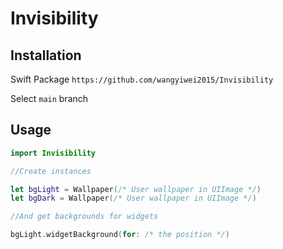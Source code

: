 # Invisibility

## Installation

Swift Package `https://github.com/wangyiwei2015/Invisibility`

Select `main` branch

## Usage

```swift
import Invisibility

//Create instances

let bgLight = Wallpaper(/* User wallpaper in UIImage */)
let bgDark = Wallpaper(/* User wallpaper in UIImage */)

//And get backgrounds for widgets

bgLight.widgetBackground(for: /* the position */)
```